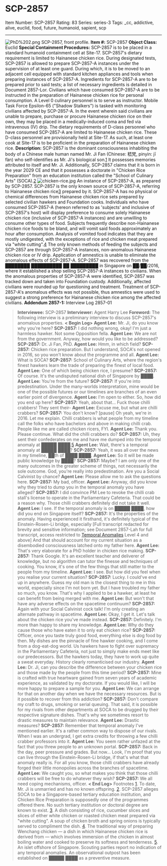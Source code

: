 # SCP-2857
Item Number: SCP-2857
Rating: 83
Series: series-3
Tags: _cc, addictive, alive, euclid, food, future, humanoid, sapient, scp

---

![PhD%202.png](https://scp-wiki.wdfiles.com/local--files/scp-2857/PhD%202.png)
SCP-2857, front profile.
**Item #:** SCP-2857
**Object Class:** Euclid
**Special Containment Procedures:** SCP-2857 is to be placed in a standard humanoid containment cell at Site-17. SCP-2857's dietary requirement is limited to Hainanese chicken rice.
During designated tests, SCP-2857 is allowed to prepare SCP-2857-A instances under the supervision of at least one guard. During which, it is to be moved to an adjacent cell equipped with standard kitchen appliances and tools when preparing instances of SCP-2857-A. Ingredients for SCP-2857-A are to be prepared prior to said tests; a list of necessary ingredients is detailed in Document 2857-Lor.
Civilians which have consumed SCP-2857-A are to be instructed in the preparation of Hainanese chicken rice for personal consumption. A Level 0 culinary personnel is to serve as instructor. Mobile Task Force Epsilon-65 ("Shadow Stalkers") is tasked with monitoring civilians affected by SCP-2857-A. In the event wherein said civilians are unable to prepare, purchase or procure Hainanese chicken rice on their own, they may be placed in a medically-induced coma and fed via intravenous (IV) drip.
The dietary requirements of D-class personnel who have consumed SCP-2857-A are limited to Hainanese chicken rice. These D-class personnel are provisionally held at Site-17. As such, at least one cook at Site-17 is to be proficient in the preparation of Hainanese chicken rice.
**Description:** SCP-2857 is the dominant consciousness inhabiting the body of a Chinese male human named Mr. Ji Fan (Chinese: 嵇梵, pinyin: jī fàn) who self-identifies as Mr. Ji's biological son.[1](javascript:;) It possesses memories attributed to itself and Mr. Ji. Additionally, SCP-2857 claims that it is born in the year 2029 CE and that it possesses a doctorate in "Chicken Rice Preparation" from an education institution called the "School of Culinary Arts" (SOCA).[2](javascript:;)
![chicken-rice.jpg](https://scp-wiki.wdfiles.com/local--files/scp-2857/chicken-rice.jpg)
An instance of SCP-2857-A, as prepared by SCP-2857.
SCP-2857 is the only known source of SCP-2857-A, referring to Hainanese chicken rice[3](javascript:;) prepared by it. SCP-2857-A has no physical or chemical differences from Hainanese chicken rice sets prepared by selected civilian hawkers and Foundation cooks.
Individuals who have consumed SCP-2857-A (hereon referred to as 'subjects' and inclusive of SCP-2857's host) will display preference to consume solely Hainanese chicken rice (inclusive of SCP-2857-A instances) and are unwilling to consume other types of food. Subjects frequently describe non-Hainanese chicken rice foods to be bland, and will vomit said foods approximately an hour after consumption. Analysis of vomited food indicates that they are mostly undigested, with the exceptions of rice and chicken meat prepared via "white cutting".[4](javascript:;)
The only known methods of feeding the subjects and SCP-2857 are through SCP-2857-A instances, non-anomalous Hainanese chicken rice or IV drip. Application of amnestics is unable to eliminate the anomalous effects of SCP-2857-A.
SCP-2857 was recovered from the ████████ ██████████ ██ █████████ in Singapore on ██/██/2016, where it established a shop selling SCP-2857-A instances to civilians. When the anomalous properties of SCP-2857-A were identified, SCP-2857 was tracked down and taken into Foundation custody. Additionally, affected civilians were rounded up for questioning and treatment. Treatment of SCP-2857-A's anomalous effects was not possible, thus amnestics were used to suggest a strong preference for Hainanese chicken rice among the affected civilians.
**Addendum 2857-1:** Interview Log 2857-01
> **Interviewee:** SCP-2857
> **Interviewer:** Agent Harry Lee
> **Foreword:** The following interview is a preliminary interview to discuss SCP-2857's anomalous properties.
> **< Begin Log>**
> **Agent Lee:** Mr. Ji, do you know why you're here?
> **SCP-2857:** I did nothing wrong, okay! I'm just a harmless hawker. Not some Opposition fella.
> **Agent Lee:** We are not from the government. Anyway, how would you like to be addressed?
> **SCP-2857:** Dr. Ji Fan, PhD.
> **Agent Lee:** Hmm, in which field?
> **SCP-2857:** Chicken rice preparation. But I understand, SOCA's not opened in 2016, so you won't know about the programme and all.
> **Agent Lee:** What is SOCA?
> **SCP-2857:** School of Culinary Arts, where the region's finest hawkers learn the trade of preparing the finest of local food.
> **Agent Lee:** One of which being chicken rice, I presume?
> **SCP-2857:** Of course. It's the undisputed national dish of Singapore by ████.
> **Agent Lee:** You're from the future?
> **SCP-2857:** If you're into predestination. Under the many-worlds interpretation, mine would be one of the possible futures or our timelines are branches of an even earlier point of divergence.
> **Agent Lee:** I'm open to either. So, how did you end up here?
> **SCP-2857:** Yeah, about that… Fuck those chilli crabbers! They sent their-
> **Agent Lee:** Excuse me, but what are chilli crabbers?
> **SCP-2857:** You don't know? [pause] Oh yeah, we're in 2016. Let me explain. Chilli crabbers is what people from my timeline call the folks who have bachelors and above in making chilli crab. People like me are called chicken ricers, FYI.
> **Agent Lee:** Thank you. Please continue. What did the chilli crabbers do?
> **SCP-2857:** Uh, they sent their confederates on me and have me dumped into the temporal anomaly at █████ ████.[5](javascript:;)
> **Agent Lee:** Wait, there's a temporal anomaly at █████ ████?
> **SCP-2857:** Yeah, it was all over the news in my timeline, ██th of ████ ████.
> **Agent Lee:** So it will be made public knowledge by ████?
> **SCP-2857:** Maybe? I am only one of the many outcomes in the greater scheme of things, not necessarily the sole outcome. God, you're really into predestination. Are you a Social Calvinist by chance?
> **Agent Lee:** Please allow me to ask the questions here.
> **SCP-2857:** My bad, officer.
> **Agent Lee:** Anyway, did you know why they tried to dump you in the temporal anomaly you have alleged?
> **SCP-2857:** I did convince PM Lee to revoke the chilli crab stall's license to operate in the Parliamentary Cafeteria. That could be a reason why. Those chilli crabbers definitely did not take it well.
> **Agent Lee:** I see. If the temporal anomaly is on █████ ████, how did you end on Singapore itself?
> **SCP-2857:** It's the properties of the anomaly. Having experienced it firsthand, it's definitely typical of the Einstein-Rosen-Li bridge, especially [Full transcript redacted for brevity and sensitive information; see Document 2857-Lah for full transcript, access restricted to [Temporal Anomalies](/scp-1780) Level 4 and above] And that should account for my current situation as a disembodied consciousness latched onto my father here.
> **Agent Lee:** That's very elaborate for a PhD holder in chicken rice making.
> **SCP-2857:** Thank Google. It's an excellent teacher and deliverer of knowledge, but no algorithm can tutor the finesse and techniques of cooking. You know, it's one of the few things that still matter to the people from my timeline.
> **Agent Lee:** I see. But how did you feel when you realise your current situation?
> **SCP-2857:** Lucky. I could've end up in anywhere. Guess my old man is the closest thing to me in this world, especially since I'm not born yet. But I have troubled my father so much, you know. That's why I applied to be a hawker, at least he can benefit from being merged with me.
> **Agent Lee:** But won't that have any adverse effects on the spacetime continuum?
> **SCP-2857:** Again with your Social Calvinist cock talk! I'm only creating an alternate pathway in spacetime.
> **Agent Lee:** Okay, I get it. Let's talk about the chicken rice you've made instead.
> **SCP-2857:** Definitely. I'm more than happy to share my knowledge.
> **Agent Lee:** Why do they cause those who have eaten it to only eat chicken rice?
> **SCP-2857:** Officer, once you taste truly good food, everything else is dog food by then. My dishes are the pinnacle of fine hawker cooking, and I come from a dog-eat-dog world. Us hawkers have to fight over supremacy in the Parliamentary Cafeteria, not just to simply make ends meet like our predecessors. But the hawkers today, they have to work up quite a sweat everyday. History clearly romanticised our industry.
> **Agent Lee:** Dr. Ji, can you describe the difference between your chicken rice and those made by the people from this time period?
> **SCP-2857:** Mine is crafted with true heartware gained from seven years of academic experience, as validated by my doctorate. If you would like, I will be more happy to prepare a sample for you.
> **Agent Lee:** We can arrange for that on another day when we have the necessary resources. But is it possible to recover from this addiction?
> **SCP-2857:** Don't compare my craft to drugs, smoking or serial queuing. That said, it is possible for my rivals from other departments at SOCA to be drugged by their respective signature dishes. That's why we sometimes resort to drastic measures to maintain relevance.
> **Agent Lee:** Drastic measures?
> **SCP-2857:** Remember that temporal anomaly I've mentioned earlier. It's a rather common way to dispose of our rivals. When I was an undergrad, I get extra credits for throwing a few chilli crabber professors into it.
> **Agent Lee:** You seem rather unfazed at the fact that you threw people to an unknown portal.
> **SCP-2857:** Back in the day, peer pressure and grades. But now… Look, I'm proof that you can live through the Einstein-Rosen-Li bridge, if that's what that anomaly really is. For all you know, those chilli crabbers have already forged their little monopolies across the branches of spacetime.
> **Agent Lee:** We caught you, so what makes you think that those chilli crabbers will be free to do whatever they wish?
> **SCP-2857:** We all need coping mechanisms, officer.
> **< End Log>**
Footnotes
[1](javascript:;). To date, Mr. Ji is unmarried and has no known offspring.
[2](javascript:;). SCP-2857 alleges SOCA to be a Singapore-based tertiary education institution, and Chicken Rice Preparation is supposedly one of the programmes offered there. No such tertiary institution or doctoral degree are known to exist.
[3](javascript:;). A dish consisting of rice, cucumber slices and slices of either white chicken or roasted chicken meat prepared via "white cutting". A soup of chicken broth and spring onions is typically served to compliment the dish.
[4](javascript:;). The traditional way of preparing Wenchang chicken — a dish in which Hainanese chicken rice is derived from — which involves immersion of the chicken in almost boiling water and cooked to preserve its softness and tenderness.
[5](javascript:;). An islet offshore of Singapore. Scouting parties report no indication of any temporal anomalies. An observational outpost has been established on █████ ████ as a preventive measure.